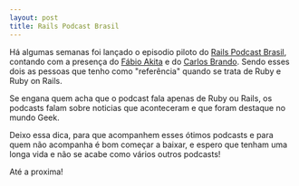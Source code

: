 ```yaml
---
layout: post
title: Rails Podcast Brasil
---
```


Há algumas semanas foi lançado o episodio piloto do [Rails Podcast Brasil](http://www.rubyonrails.com.br/podcasts), contando com a presença do [Fábio Akita](http://www.akitaonrails.com) e do [Carlos Brando](http://www.nomedojogo.com). Sendo esses dois as pessoas que tenho como "referência" quando se trata de Ruby e Ruby on Rails.

Se engana quem acha que o podcast fala apenas de Ruby ou Rails, os podcasts falam sobre noticias que aconteceram e que foram destaque no mundo Geek.

Deixo essa dica, para que acompanhem esses ótimos podcasts e para quem não acompanha é bom começar a baixar, e espero que tenham uma longa vida e não se acabe como vários outros podcasts!

Até a proxima!

